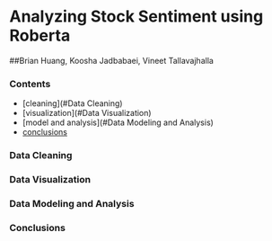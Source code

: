 # Analyzing Stock Sentiment using Roberta

##Brian Huang, Koosha Jadbabaei, Vineet Tallavajhalla

### Contents
- [cleaning](#Data Cleaning)
- [visualization](#Data Visualization)
- [model and analysis](#Data Modeling and Analysis)
- [conclusions](#Conclusions)

### Data Cleaning

### Data Visualization

### Data Modeling and Analysis 

### Conclusions

